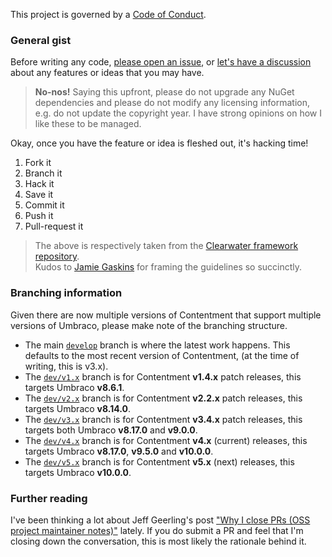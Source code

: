 This project is governed by a [Code of Conduct](CODE_OF_CONDUCT.md).

### General gist

Before writing any code, [please open an issue](https://github.com/leekelleher/umbraco-contentment/issues), or [let's have a discussion](https://github.com/leekelleher/umbraco-contentment/discussions) about any features or ideas that you may have.

> **No-nos!** Saying this upfront, please do not upgrade any NuGet dependencies and please do not modify any licensing information, e.g. do not update the copyright year.
> I have strong opinions on how I like these to be managed.

Okay, once you have the feature or idea is fleshed out, it's hacking time!

1. Fork it
2. Branch it
3. Hack it
4. Save it
5. Commit it
6. Push it
7. Pull-request it

> The above is respectively taken from the [Clearwater framework repository](https://github.com/clearwater-rb/clearwater/blob/master/README.md#contributing).<br>
> Kudos to [Jamie Gaskins](https://github.com/jgaskins) for framing the guidelines so succinctly.


### Branching information

Given there are now multiple versions of Contentment that support multiple versions of Umbraco, please make note of the branching structure.

- The main [`develop`](https://github.com/leekelleher/umbraco-contentment/tree/develop) branch is where the latest work happens. This defaults to the most recent version of Contentment, (at the time of writing, this is v3.x).
- The [`dev/v1.x`](https://github.com/leekelleher/umbraco-contentment/tree/dev/v1.x) branch is for Contentment **v1.4.x** patch releases, this targets Umbraco **v8.6.1**.
- The [`dev/v2.x`](https://github.com/leekelleher/umbraco-contentment/tree/dev/v2.x) branch is for Contentment **v2.2.x** patch releases, this targets Umbraco **v8.14.0**.
- The [`dev/v3.x`](https://github.com/leekelleher/umbraco-contentment/tree/dev/v3.x) branch is for Contentment **v3.4.x** patch releases, this targets both Umbraco **v8.17.0** and **v9.0.0**.
- The [`dev/v4.x`](https://github.com/leekelleher/umbraco-contentment/tree/dev/v4.x) branch is for Contentment **v4.x** (current) releases, this targets Umbraco **v8.17.0**, **v9.5.0** and **v10.0.0**.
- The [`dev/v5.x`](https://github.com/leekelleher/umbraco-contentment/tree/dev/v5.x) branch is for Contentment **v5.x** (next) releases, this targets Umbraco **v10.0.0**.


### Further reading

I've been thinking a lot about Jeff Geerling's post ["Why I close PRs (OSS project maintainer notes)"](https://www.jeffgeerling.com/blog/2016/why-i-close-prs-oss-project-maintainer-notes) lately. If you do submit a PR and feel that I'm closing down the conversation, this is most likely the rationale behind it.

